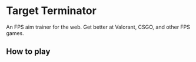 # Target Terminator

An FPS aim trainer for the web. Get better at Valorant, CSGO, and other FPS games.

## How to play
